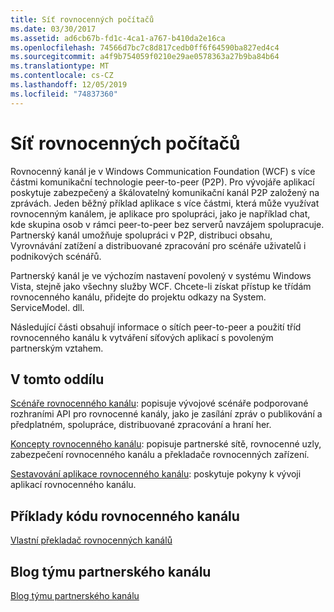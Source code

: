 ```yaml
---
title: Síť rovnocenných počítačů
ms.date: 03/30/2017
ms.assetid: ad6cb67b-fd1c-4ca1-a767-b410da2e16ca
ms.openlocfilehash: 74566d7bc7c8d817cedb0ff6f64590ba827ed4c4
ms.sourcegitcommit: a4f9b754059f0210e29ae0578363a27b9ba84b64
ms.translationtype: MT
ms.contentlocale: cs-CZ
ms.lasthandoff: 12/05/2019
ms.locfileid: "74837360"
---
```

# <a name="peer-to-peer-networking"></a>Síť rovnocenných počítačů
Rovnocenný kanál je v Windows Communication Foundation (WCF) s více částmi komunikační technologie peer-to-peer (P2P). Pro vývojáře aplikací poskytuje zabezpečený a škálovatelný komunikační kanál P2P založený na zprávách. Jeden běžný příklad aplikace s více částmi, která může využívat rovnocenným kanálem, je aplikace pro spolupráci, jako je například chat, kde skupina osob v rámci peer-to-peer bez serverů navzájem spolupracuje. Partnerský kanál umožňuje spolupráci v P2P, distribuci obsahu, Vyrovnávání zatížení a distribuované zpracování pro scénáře uživatelů i podnikových scénářů.  
  
 Partnerský kanál je ve výchozím nastavení povolený v systému Windows Vista, stejně jako všechny služby WCF. Chcete-li získat přístup ke třídám rovnocenného kanálu, přidejte do projektu odkazy na System. ServiceModel. dll.  
  
 Následující části obsahují informace o sítích peer-to-peer a použití tříd rovnocenného kanálu k vytváření síťových aplikací s povoleným partnerským vztahem.  
  
## <a name="in-this-section"></a>V tomto oddílu  
 [Scénáře rovnocenného kanálu](../../../../docs/framework/wcf/feature-details/peer-channel-scenarios.md): popisuje vývojové scénáře podporované rozhraními API pro rovnocenné kanály, jako je zasílání zpráv o publikování a předplatném, spolupráce, distribuované zpracování a hraní her.  
  
 [Koncepty rovnocenného kanálu](../../../../docs/framework/wcf/feature-details/peer-channel-concepts.md): popisuje partnerské sítě, rovnocenné uzly, zabezpečení rovnocenného kanálu a překladače rovnocenných zařízení.  
  
 [Sestavování aplikace rovnocenného kanálu](../../../../docs/framework/wcf/feature-details/building-a-peer-channel-application.md): poskytuje pokyny k vývoji aplikací rovnocenného kanálu.  
  
## <a name="peer-channel-code-examples"></a>Příklady kódu rovnocenného kanálu  
 [Vlastní překladač rovnocenných kanálů](https://docs.microsoft.com/previous-versions/dotnet/netframework-3.5/ms751466(v=vs.90))  
  
## <a name="peer-channel-team-blog"></a>Blog týmu partnerského kanálu  
 [Blog týmu partnerského kanálu](https://go.microsoft.com/fwlink/?LinkID=114530)

